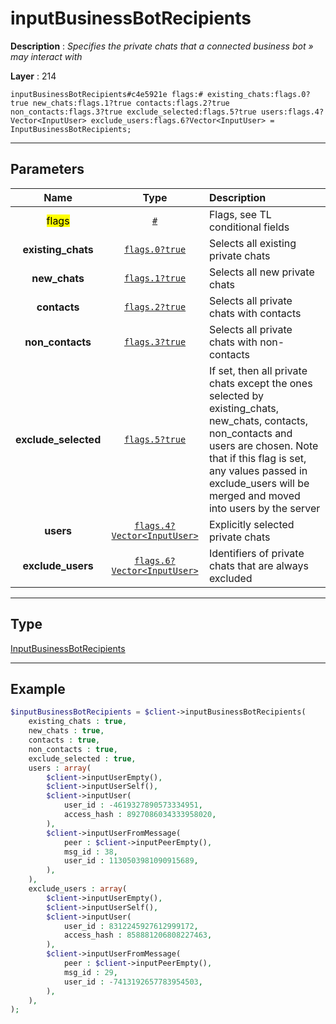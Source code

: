 # inputBusinessBotRecipients

**Description** : *Specifies the private chats that a connected business bot &raquo; may interact with*

**Layer** : 214

```tl
inputBusinessBotRecipients#c4e5921e flags:# existing_chats:flags.0?true new_chats:flags.1?true contacts:flags.2?true non_contacts:flags.3?true exclude_selected:flags.5?true users:flags.4?Vector<InputUser> exclude_users:flags.6?Vector<InputUser> = InputBusinessBotRecipients;
```

---

## Parameters

| Name | Type | Description |
| :---: | :---: | :--- |
| <mark>flags</mark> | [`#`](type/#) | Flags, see TL conditional fields |
| **existing_chats** | [`flags.0?true`](type/true) | Selects all existing private chats |
| **new_chats** | [`flags.1?true`](type/true) | Selects all new private chats |
| **contacts** | [`flags.2?true`](type/true) | Selects all private chats with contacts |
| **non_contacts** | [`flags.3?true`](type/true) | Selects all private chats with non-contacts |
| **exclude_selected** | [`flags.5?true`](type/true) | If set, then all private chats except the ones selected by existing_chats, new_chats, contacts, non_contacts and users are chosen. Note that if this flag is set, any values passed in exclude_users will be merged and moved into users by the server |
| **users** | [`flags.4?Vector<InputUser>`](type/InputUser) | Explicitly selected private chats |
| **exclude_users** | [`flags.6?Vector<InputUser>`](type/InputUser) | Identifiers of private chats that are always excluded |

---

## Type

[InputBusinessBotRecipients](type/InputBusinessBotRecipients)

---

## Example

```php
$inputBusinessBotRecipients = $client->inputBusinessBotRecipients(
	existing_chats : true,
	new_chats : true,
	contacts : true,
	non_contacts : true,
	exclude_selected : true,
	users : array(
		$client->inputUserEmpty(),
		$client->inputUserSelf(),
		$client->inputUser(
			user_id : -4619327890573334951,
			access_hash : 8927086034333958020,
		),
		$client->inputUserFromMessage(
			peer : $client->inputPeerEmpty(),
			msg_id : 38,
			user_id : 1130503981090915689,
		),
	),
	exclude_users : array(
		$client->inputUserEmpty(),
		$client->inputUserSelf(),
		$client->inputUser(
			user_id : 8312245927612999172,
			access_hash : 858881206808227463,
		),
		$client->inputUserFromMessage(
			peer : $client->inputPeerEmpty(),
			msg_id : 29,
			user_id : -7413192657783954503,
		),
	),
);
```